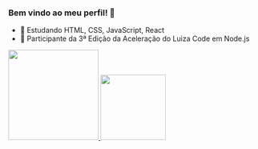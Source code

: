 ### Bem vindo ao meu perfil! 👋

- 🌱 Estudando HTML, CSS, JavaScript, React
- 🌱 Participante da 3ª Edição da Aceleração do Luiza Code em Node.js



 <div>
  <a href="https://github.com/rafaeladpferreira">
  <img height="180em" src="https://github-readme-stats.vercel.app/api?username=rafaeladpferreira&show_icons=true&theme=radical&include_all_commits=true&count_private=true"/>
  <img height="130em" src="https://github-readme-stats.vercel.app/api/top-langs/?username=rafaeladpferreira&layout=compact&langs_count=7&theme=radical"/>
 </div>
